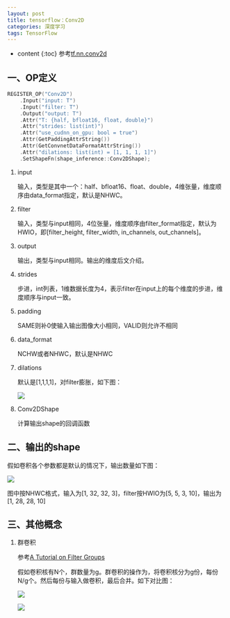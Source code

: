 ```yaml
---
layout: post
title: tensorflow：Conv2D
categories: 深度学习
tags: TensorFlow
---
```


* content
{:toc}
参考[tf.nn.conv2d](https://www.tensorflow.org/api_docs/python/tf/nn/conv2d)

## 一、OP定义

```c++
REGISTER_OP("Conv2D")
    .Input("input: T")
    .Input("filter: T")
    .Output("output: T")
    .Attr("T: {half, bfloat16, float, double}")
    .Attr("strides: list(int)")
    .Attr("use_cudnn_on_gpu: bool = true")
    .Attr(GetPaddingAttrString())
    .Attr(GetConvnetDataFormatAttrString())
    .Attr("dilations: list(int) = [1, 1, 1, 1]")
    .SetShapeFn(shape_inference::Conv2DShape);
```



1. input

   输入，类型是其中一个：half、bfloat16、float、double，4维张量，维度顺序由data_format指定，默认是NHWC。

2. filter

   输入，类型与input相同，4位张量，维度顺序由filter_format指定，默认为HWIO，即[filter_height, filter_width, in_channels, out_channels]。

3. output

   输出，类型与input相同。输出的维度后文介绍。

4. strides

   步进，int列表，1维数据长度为4，表示filter在input上的每个维度的步进，维度顺序与input一致。

5. padding

   SAME则补0使输入输出图像大小相同，VALID则允许不相同

6. data_format

   NCHW或者NHWC，默认是NHWC

7. dilations

   默认是[1,1,1,1]，对filter膨胀，如下图：

   ![](https://github.com/HarmonyHu/harmonyhu.github.io/raw/master/_posts/images/conv2d1.jpg)  

8. Conv2DShape

   计算输出shape的回调函数



## 二、输出的shape

假如卷积各个参数都是默认的情况下，输出数量如下图：

![](https://github.com/HarmonyHu/harmonyhu.github.io/raw/master/_posts/images/conv2d2.jpg)  

图中按NHWC格式，输入为[1, 32, 32, 3]，filter按HWIO为[5, 5, 3, 10]，输出为[1, 28, 28, 10]

## 三、其他概念

1. 群卷积

   参考[A Tutorial on Filter Groups](https://blog.yani.io/filter-group-tutorial/)

   假如卷积核有N个，群数量为g。群卷积的操作为，将卷积核分为g份，每份N/g个。然后每份与输入做卷积，最后合并。如下对比图：

   ![](https://github.com/HarmonyHu/harmonyhu.github.io/raw/master/_posts/images/conv2d3.jpg)

   ![](https://github.com/HarmonyHu/harmonyhu.github.io/raw/master/_posts/images/conv2d4.jpg)

   

   

